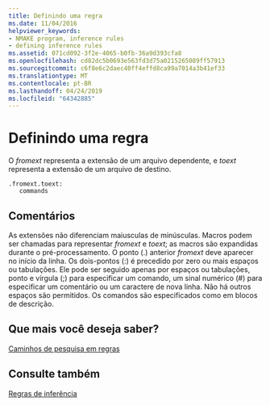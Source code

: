 ```yaml
---
title: Definindo uma regra
ms.date: 11/04/2016
helpviewer_keywords:
- NMAKE program, inference rules
- defining inference rules
ms.assetid: 071cd092-3f2e-4065-b0fb-36a9d393cfa8
ms.openlocfilehash: cd82dc5b0693e563fd3d75a0215265089ff57913
ms.sourcegitcommit: c6f8e6c2daec40ff4effd8ca99a7014a3b41ef33
ms.translationtype: MT
ms.contentlocale: pt-BR
ms.lasthandoff: 04/24/2019
ms.locfileid: "64342885"
---
```

# <a name="defining-a-rule"></a>Definindo uma regra

O *fromext* representa a extensão de um arquivo dependente, e *toext* representa a extensão de um arquivo de destino.

```
.fromext.toext:
   commands
```

## <a name="remarks"></a>Comentários

As extensões não diferenciam maiusculas de minúsculas. Macros podem ser chamadas para representar *fromext* e *toext*; as macros são expandidas durante o pré-processamento. O ponto (.) anterior *fromext* deve aparecer no início da linha. Os dois-pontos (:) é precedido por zero ou mais espaços ou tabulações. Ele pode ser seguido apenas por espaços ou tabulações, ponto e vírgula (;) para especificar um comando, um sinal numérico (#) para especificar um comentário ou um caractere de nova linha. Não há outros espaços são permitidos. Os comandos são especificados como em blocos de descrição.

## <a name="what-do-you-want-to-know-more-about"></a>Que mais você deseja saber?

[Caminhos de pesquisa em regras](search-paths-in-rules.md)

## <a name="see-also"></a>Consulte também

[Regras de inferência](inference-rules.md)

